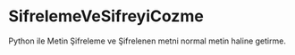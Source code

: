 # SifrelemeVeSifreyiCozme
Python ile Metin Şifreleme ve Şifrelenen metni normal metin haline getirme.
